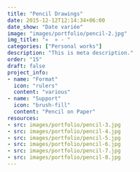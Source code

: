 ```yaml
---
title: "Pencil Drawings"
date: 2015-12-12T12:14:34+06:00
date_show: "Date variée"
image: "images/portfolio/pencil-2.jpg"
img_title: "«  » - "
categories: ["Personal works"]
description: "This is meta description."
order: "15"
draft: false
project_info:
- name: "Format"
  icon: "rulers"
  content: "various"
- name: "Support"
  icon: "brush-fill"
  content: "Pencil on Paper"
resources:
- src: images/portfolio/pencil-3.jpg
- src: images/portfolio/pencil-4.jpg
- src: images/portfolio/pencil-5.jpg
- src: images/portfolio/pencil-6.jpg
- src: images/portfolio/pencil-7.jpg
- src: images/portfolio/pencil-8.jpg
---
```

